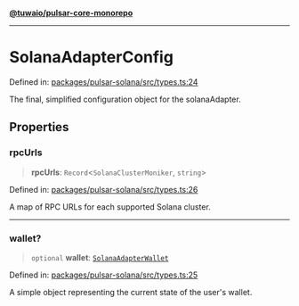 [**@tuwaio/pulsar-core-monorepo**](../../../README.md)

***

# SolanaAdapterConfig

Defined in: [packages/pulsar-solana/src/types.ts:24](https://github.com/TuwaIO/pulsar-core/blob/494f4105ae0c6206b7fb474bf50e2b00399fd8c0/packages/pulsar-solana/src/types.ts#L24)

The final, simplified configuration object for the solanaAdapter.

## Properties

### rpcUrls

> **rpcUrls**: `Record`\<`SolanaClusterMoniker`, `string`\>

Defined in: [packages/pulsar-solana/src/types.ts:26](https://github.com/TuwaIO/pulsar-core/blob/494f4105ae0c6206b7fb474bf50e2b00399fd8c0/packages/pulsar-solana/src/types.ts#L26)

A map of RPC URLs for each supported Solana cluster.

***

### wallet?

> `optional` **wallet**: [`SolanaAdapterWallet`](SolanaAdapterWallet.md)

Defined in: [packages/pulsar-solana/src/types.ts:25](https://github.com/TuwaIO/pulsar-core/blob/494f4105ae0c6206b7fb474bf50e2b00399fd8c0/packages/pulsar-solana/src/types.ts#L25)

A simple object representing the current state of the user's wallet.
